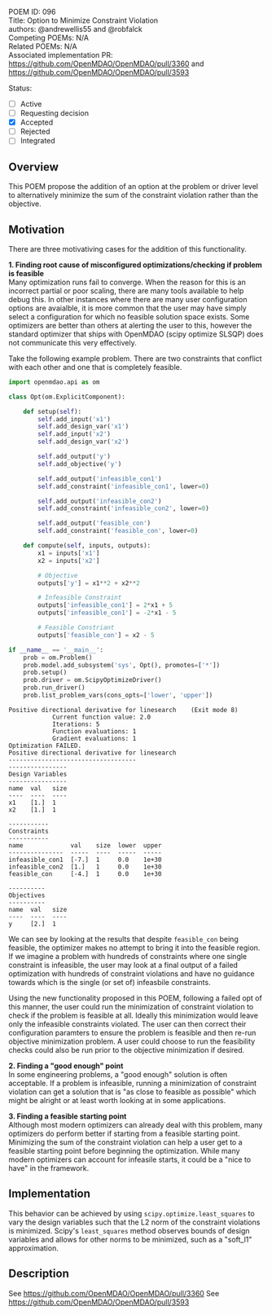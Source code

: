 POEM ID:  096  
Title:  Option to Minimize Constraint Violation  
authors: @andrewellis55 and @robfalck  
Competing POEMs: N/A  
Related POEMs: N/A  
Associated implementation PR: https://github.com/OpenMDAO/OpenMDAO/pull/3360 and https://github.com/OpenMDAO/OpenMDAO/pull/3593

Status:

- [ ] Active
- [ ] Requesting decision
- [x] Accepted
- [ ] Rejected
- [ ] Integrated

## Overview  
This POEM propose the addition of an option at the problem or driver level to alternatively minimize the sum of the constraint violation rather than the objective.

## Motivation  
There are three motivativing cases for the addition of this functionality.

**1. Finding root cause of misconfigured optimizations/checking if problem is feasible**  
Many optimization runs fail to converge. When the reason for this is an incorrect partial or poor scaling, there are many tools available to help debug this. In other instances where there are many user configuration options are avaialble, it is more common that the user may have simply select a configuration for which no feasible solution space exists. Some optimizers are better than others at alerting the user to this, however the standard optimizer that ships with OpenMDAO (scipy optimize SLSQP) does not communicate this very effectively.

Take the following example problem. There are two constraints that conflict with each other and one that is completely feasible.

```python
import openmdao.api as om

class Opt(om.ExplicitComponent):

    def setup(self):
        self.add_input('x1')
        self.add_design_var('x1')
        self.add_input('x2')
        self.add_design_var('x2')

        self.add_output('y')
        self.add_objective('y')

        self.add_output('infeasible_con1')
        self.add_constraint('infeasible_con1', lower=0)

        self.add_output('infeasible_con2')
        self.add_constraint('infeasible_con2', lower=0)

        self.add_output('feasible_con')
        self.add_constraint('feasible_con', lower=0)

    def compute(self, inputs, outputs):
        x1 = inputs['x1']
        x2 = inputs['x2']

        # Objective
        outputs['y'] = x1**2 + x2**2

        # Infeasible Constraint
        outputs['infeasible_con1'] = 2*x1 + 5
        outputs['infeasible_con1'] = -2*x1 - 5

        # Feasible Constriant
        outputs['feasible_con'] = x2 - 5

if __name__ == '__main__':
    prob = om.Problem()
    prob.model.add_subsystem('sys', Opt(), promotes=['*'])
    prob.setup()
    prob.driver = om.ScipyOptimizeDriver()
    prob.run_driver()
    prob.list_problem_vars(cons_opts=['lower', 'upper'])

```

```
Positive directional derivative for linesearch    (Exit mode 8)
            Current function value: 2.0
            Iterations: 5
            Function evaluations: 1
            Gradient evaluations: 1
Optimization FAILED.
Positive directional derivative for linesearch
-----------------------------------
----------------
Design Variables
----------------
name  val   size  
----  ----  ---- 
x1    [1.]  1
x2    [1.]  1

-----------
Constraints
-----------
name             val    size  lower  upper
---------------  -----  ----  -----  -----
infeasible_con1  [-7.]  1     0.0    1e+30
infeasible_con2  [1.]   1     0.0    1e+30
feasible_con     [-4.]  1     0.0    1e+30

----------
Objectives
----------
name  val   size
----  ----  ----
y     [2.]  1
```

We can see by looking at the results that despite `feasible_con` being feasible, the optimizer makes no attempt to bring it into the feasible region. If we imagine a problem with hundreds of constraints where one single constraint is infeasible, the user may look at a final output of a failed optimization with hundreds of constraint violations and have no guidance towards which is the single (or set of) infeasbile constraints.

Using the new functionality proposed in this POEM, following a failed opt of this manner, the user could run the minimization of constraint violation to check if the problem is feasible at all. Ideally this minimization would leave only the infeasible constraints violated. The user can then correct their configuration paramters to ensure the problem is feasible and then re-run objective minimization problem. A user could choose to run the feasibility checks could also be run prior to the objective minimization if desired.

**2. Finding a "good enough" point**  
In some engineering problems, a "good enough" solution is often acceptable. If a problem is infeasible, running a minimization of constraint violation can get a solution that is "as close to feasible as possible" which might be alright or at least worth looking at in some applications.

**3. Finding a feasible starting point**  
Although most modern optimizers can already deal with this problem, many optimizers do perform better if starting from a feasible starting point. Minimizing the sum of the constraint violation can help a user get to a feasible starting point before beginning the optimization. While many modern optimizers can account for infeasile starts, it could be a "nice to have" in the framework.

## Implementation

This behavior can be achieved by using `scipy.optimize.least_squares` to vary the design variables such that the L2 norm of the constraint violations is minimized.
Scipy's `least_squares` method observes bounds of design variables and allows for other norms to be minimized, such as a "soft_l1" approximation.

## Description
See https://github.com/OpenMDAO/OpenMDAO/pull/3360
See https://github.com/OpenMDAO/OpenMDAO/pull/3593



